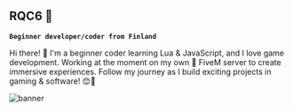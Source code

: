 
## RQC6 👋

**`Beginner developer/coder from Finland`**

Hi there! 👋 I'm a beginner coder learning Lua & JavaScript, and I love game development. Working at the moment on my own 🐌 FiveM server to create immersive experiences. Follow my journey as I build exciting projects in gaming & software! 😊🚀

![banner](https://cdn.discordapp.com/attachments/1133500083342676139/1135703676321796246/testibanner.png)

